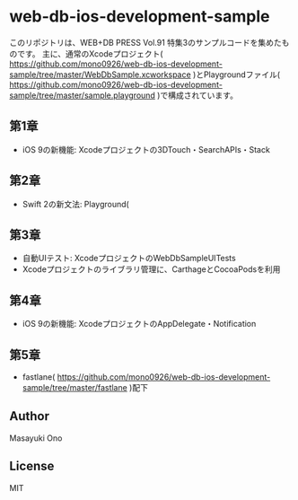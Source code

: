 # web-db-ios-development-sample

このリポジトリは、WEB+DB PRESS Vol.91 特集3のサンプルコードを集めたものです。
主に、通常のXcodeプロジェクト( https://github.com/mono0926/web-db-ios-development-sample/tree/master/WebDbSample.xcworkspace )とPlaygroundファイル( https://github.com/mono0926/web-db-ios-development-sample/tree/master/sample.playground )で構成されています。

## 第1章

- iOS 9の新機能: Xcodeプロジェクトの3DTouch・SearchAPIs・Stack

## 第2章

- Swift 2の新文法: Playground(

## 第3章

- 自動UIテスト: XcodeプロジェクトのWebDbSampleUITests
- Xcodeプロジェクトのライブラリ管理に、CarthageとCocoaPodsを利用

## 第4章

- iOS 9の新機能: XcodeプロジェクトのAppDelegate・Notification

## 第5章

- fastlane( https://github.com/mono0926/web-db-ios-development-sample/tree/master/fastlane )配下

## Author

Masayuki Ono

## License

MIT
